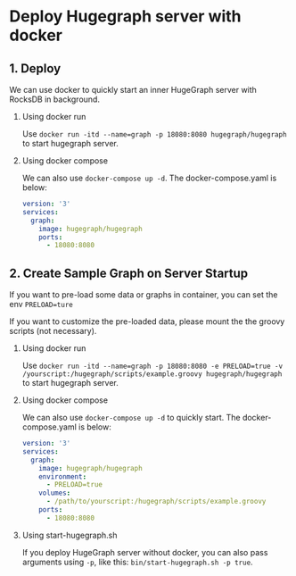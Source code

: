 # Deploy Hugegraph server with docker

## 1. Deploy

We can use docker to quickly start an inner HugeGraph server with RocksDB in background.

1. Using docker run

    Use `docker run -itd --name=graph -p 18080:8080 hugegraph/hugegraph` to start hugegraph server.

2. Using docker compose

    We can also use `docker-compose up -d`.  The docker-compose.yaml is below:

    ```yaml
    version: '3'
    services:
      graph:
        image: hugegraph/hugegraph
        ports:
          - 18080:8080
    ```

## 2. Create Sample Graph on Server Startup

If you want to pre-load some data or graphs in container, you can set the env `PRELOAD=ture`

If you want to customize the pre-loaded data, please mount the the groovy scripts (not necessary).



1. Using docker run

    Use `docker run -itd --name=graph -p 18080:8080 -e PRELOAD=true -v /yourscript:/hugegraph/scripts/example.groovy hugegraph/hugegraph` to start hugegraph server.

2. Using docker compose 
    
    We can also use `docker-compose up -d` to quickly start. The docker-compose.yaml is below:

    ```yaml
    version: '3'
    services:
      graph:
        image: hugegraph/hugegraph
        environment:
          - PRELOAD=true
        volumes:
          - /path/to/yourscript:/hugegraph/scripts/example.groovy
        ports:
          - 18080:8080
    ```

3. Using start-hugegraph.sh

    If you deploy HugeGraph server without docker, you can also pass arguments using `-p`, like this: `bin/start-hugegraph.sh -p true`.